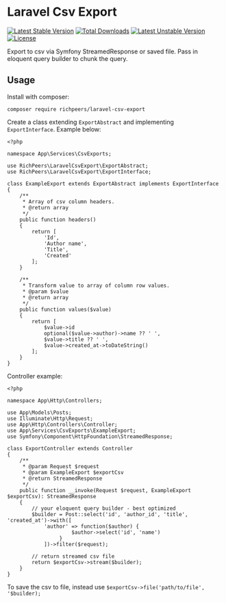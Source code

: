 # Laravel Csv Export

[![Latest Stable Version](https://poser.pugx.org/richpeers/laravel-csv-export/v/stable)](https://packagist.org/packages/richpeers/laravel-csv-export)
[![Total Downloads](https://poser.pugx.org/richpeers/laravel-csv-export/downloads)](https://packagist.org/packages/richpeers/laravel-csv-export)
[![Latest Unstable Version](https://poser.pugx.org/richpeers/laravel-csv-export/v/unstable)](https://packagist.org/packages/richpeers/laravel-csv-export)
[![License](https://poser.pugx.org/richpeers/laravel-csv-export/license)](https://packagist.org/packages/richpeers/laravel-csv-export)

Export to csv via Symfony StreamedResponse or saved file. Pass in eloquent query builder to chunk the query.

## Usage
Install with composer:
```
composer require richpeers/laravel-csv-export
```

Create a class extending `ExportAbstract` and implementing `ExportInterface`. Example below:
```
<?php

namespace App\Services\CsvExports;

use RichPeers\LaravelCsvExport\ExportAbstract;
use RichPeers\LaravelCsvExport\ExportInterface;

class ExampleExport extends ExportAbstract implements ExportInterface
{
    /**
     * Array of csv column headers.
     * @return array
     */
    public function headers()
    {
        return [
            'Id',
            'Author name',
            'Title',
            'Created'
        ];
    }

    /**
     * Transform value to array of column row values.
     * @param $value
     * @return array
     */
    public function values($value)
    {
        return [
            $value->id
            optional($value->author)->name ?? ' ',
            $value->title ?? ' ',
            $value->created_at->toDateString()
        ];
    }
}
```

Controller example:
```
<?php

namespace App\Http\Controllers;

use App\Models\Posts;
use Illuminate\Http\Request;
use App\Http\Controllers\Controller;
use App\Services\CsvExports\ExampleExport;
use Symfony\Component\HttpFoundation\StreamedResponse;

class ExportController extends Controller
{
    /**
     * @param Request $request
     * @param ExampleExport $exportCsv
     * @return StreamedResponse
     */
    public function __invoke(Request $request, ExampleExport $exportCsv): StreamedResponse
    {
        // your eloquent query builder - best optimized
        $builder = Post::select('id', 'author_id', 'title', 'created_at')->with([
            'author' => function($author) {
                     $author->select('id', 'name')
                 }
            ])->filter($request);

        // return streamed csv file
        return $exportCsv->stream($builder);
    }
}
```

To save the csv to file, instead use `$exportCsv->file('path/to/file', '$builder);`
